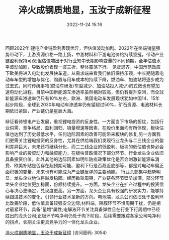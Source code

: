 ﻿---
title: 淬火成钢质地显，玉汝于成新征程
date: 2022-11-24 15:16
tags:
- 新能源汽车产业链行业
updated: 1970-01-01 08:00:00
---

回顾2022年:锂电产业链盈利表现优异，但估值波动加剧。2022年在终端销量强势带动下，上游资源价格一路上扬，中游材料和下游电池价格持续坚挺，带动产业链盈利保持可观;但估值端出于对行业短中长期影响变量的不同预期，全年估值水平波动加剧，导致股价表现一波三折，整体震荡下行。
见贤思齐，中国示范效应下欧美将进入电动化发展快车道。从需求端来看我们依旧保持乐观，中长期随着电动车车型的增加与优化、购置与用车成本的持续下降，燃油车、加油站将逐步成为过去式，同时传统事物(燃油车研发/车型减少、加油站投入减少)的式微也有望加速电动化进程。目前中国新能源车渗透率虽然相对较高，但仍有提升空间，而全球新能源车渗透率仍只有10%左右，欧洲、美国电动车发展现状犹如中国14、15年起步阶段，全球到2030年电动车渗透率仍有望超过50%，矿石资源、电池材料长期依旧紧缺，产业链仍是星辰大海。
<!-- more -->
辩证看待锂电产业发展，重视锂电投资的反身性。一方面当下市场的担忧，包括行业供需、竞争格局、盈利回归、销量增速等因素，在股价里面均有所体现，板块估值也达到了历史最低水平，任何边际因素的改善可能带来板块的修复;另一方面我们更需关注锂电投资的反身性，尤其在供给端我们发现行业龙头与二三线企业的盈利差异巨大，未来还将继续分化，而二三线企业的低盈利、板块的低估值也势必会影响产业的投资动力和融资能力，在板块普跌情况下部分环节、行业龙头企业依旧具备投资价值。此外其他的边际因素如明年防疫政策优化是否会刺激新能源车消费、欧美补贴是否存在超预期可能、盈利下行是否趋近底部等，都是对电动车偏正面积极的变量，未来也有可能成为产业链反弹的主要动能。
行业头部集中趋势明显，龙头企业地位将越发稳固。经历数轮周期，产业链各环节壁垒加深，部分环节龙头企业地位更加稳固，份额持续提升。一方面，龙头企业在扩产过程中的投资信心与决心更确定，兑现度更高。另一方面，龙头企业具有较强的研发实力，能够持续跟进技术的变化，引领行业技术革新的方向。电池端，龙头公司依旧处于盈利环比改善阶段，低估值具备较强安全边际;材料端，隔膜环节不惧周期干扰，仍是相对最紧环节，具备“量增”属性;电解液环节关注具备弹性且在行业下行周期中已经胜出的龙头公司;正极环节吨净利仍处于向下阶段，后续需要跟踪各家公司吨净利的拐点，长期关注更具竞争力的一体化龙头企业。

[淬火成钢质地显，玉汝于成新征程](https://url12.ctfile.com/f/3948612-730901092-c86ea6?p=3054)
(访问密码: 3054)

